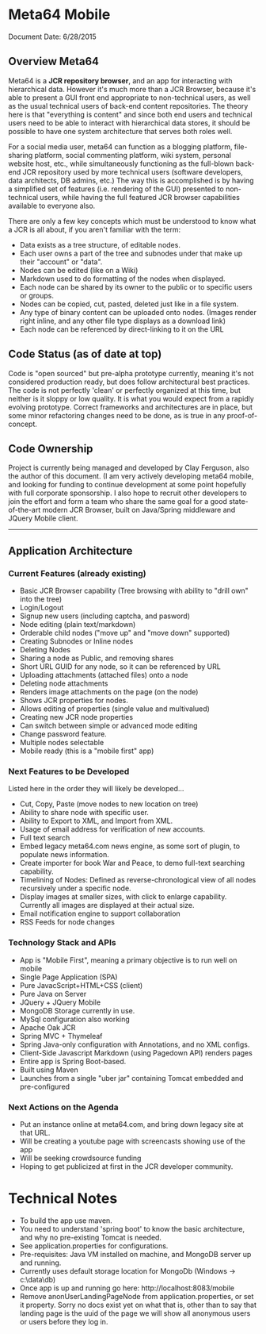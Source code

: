 # Meta64 Mobile
Document Date: 6/28/2015

## Overview Meta64

Meta64 is a **JCR repository browser**, and an app for interacting with hierarchical data. However it's much more than a JCR Browser, because it's able to present a GUI front end appropriate to non-technical users, as well as the usual technical users of back-end content repositories. The theory here is that "everything is content" and since both end users and technical users need to be able to interact with hierarchical data stores, it should be possible to have one system architecture that serves both roles well. 

For a social media user, meta64 can function as a blogging platform, file-sharing platform, social commenting platform, wiki system, personal website host, etc., while simultaneously functioning as the full-blown back-end JCR repository used by more technical users (software developers, data architects, DB admins, etc.) The way this is accomplished is by having a simplified set of features (i.e. rendering of the GUI) presented to non-technical users, while having the full featured JCR browser capabilities available to everyone also.

There are only a few key concepts which must be understood to know what a JCR is all about, if you aren't familiar with the term:

* Data exists as a tree structure, of editable nodes.
* Each user owns a part of the tree and subnodes under that make up their "account" or "data".
* Nodes can be edited (like on a Wiki)
* Markdown used to do formatting of the nodes when displayed.
* Each node can be shared by its owner to the public or to specific users or groups.
* Nodes can be copied, cut, pasted, deleted just like in a file system.
* Any type of binary content can be uploaded onto nodes. (Images render right inline, and any other file type displays as a download link)
* Each node can be referenced by direct-linking to it on the URL

## Code Status (as of date at top)
Code is "open sourced" but pre-alpha prototype currently, meaning it's not considered production ready, but does follow architectural best practices. The code is not perfectly 'clean' or perfectly organized at this time, but neither is it sloppy or low quality. It is what you would expect from a rapidly evolving prototype. Correct frameworks and architectures are in place, but some minor refactoring changes need to be done, as is true in any proof-of-concept.

## Code Ownership
Project is currently being managed and developed by Clay Ferguson, also the author of this document. (I am very actively developing meta64 mobile, and looking for funding to continue development at some point hopefully with full corporate sponsorship. I also hope to recruit other developers to join the effort and form a team who share the same goal for a good state-of-the-art modern JCR Browser, built on Java/Spring middleware and JQuery Mobile client.

----

## Application Architecture

### Current Features (already existing)

* Basic JCR Browser capability (Tree browsing with ability to "drill own" into the tree)
* Login/Logout
* Signup new users (including captcha, and pasword)
* Node editing (plain text/markdown)
* Orderable child nodes ("move up" and "move down" supported)
* Creating Subnodes or Inline nodes
* Deleting Nodes
* Sharing a node as Public, and removing shares
* Short URL GUID for any node, so it can be referenced by URL
* Uploading attachments (attached files) onto a node
* Deleting node attachments
* Renders image attachments on the page (on the node)
* Shows JCR properties for nodes.
* Allows editing of properties (single value and multivalued)
* Creating new JCR node properties
* Can switch between simple or advanced mode editing
* Change password feature.
* Multiple nodes selectable
* Mobile ready (this is a "mobile first" app)

### Next Features to be Developed
Listed here in the order they will likely be developed...

* Cut, Copy, Paste (move nodes to new location on tree)
* Ability to share node with specific user.
* Ability to Export to XML, and Import from XML.
* Usage of email address for verification of new accounts.
* Full text search
* Embed legacy meta64.com news engine, as some sort of plugin, to populate news information.
* Create importer for book War and Peace, to demo full-text searching capability.
* Timelining of Nodes: Defined as reverse-chronological view of all nodes recursively under a specific node.
* Display images at smaller sizes, with click to enlarge capability. Currently all images are displayed at their actual size.
* Email notification engine to support collaboration
* RSS Feeds for node changes

### Technology Stack and APIs
* App is "Mobile First", meaning a primary objective is to run well on mobile
* Single Page Application (SPA)
* Pure JavacScript+HTML+CSS (client)
* Pure Java on Server
* JQuery + JQuery Mobile
* MongoDB Storage currently in use.
* MySql configuration also working
* Apache Oak JCR
* Spring MVC + Thymeleaf
* Spring Java-only configuration with Annotations, and no XML configs.
* Client-Side Javascript Markdown (using Pagedown API) renders pages
* Entire app is Spring Boot-based. 
* Built using Maven
* Launches from a single "uber jar" containing Tomcat embedded and pre-configured

### Next Actions on the Agenda
* Put an instance online at meta64.com, and bring down legacy site at that URL.
* Will be creating a youtube page with screencasts showing use of the app
* Will be seeking crowdsource funding
* Hoping to get publicized at first in the JCR developer community.

# Technical Notes
* To build the app use maven.
* You need to understand 'spring boot' to know the basic architecture, and why no pre-existing Tomcat is needed.
* See application.properties for configurations.
* Pre-requisites: Java VM installed on machine, and MongoDB server up and running.
* Currently uses default storage location for MongoDb (Windows -> c:\data\db)
* Once app is up and running go here: 
     http://localhost:8083/mobile
* Remove anonUserLandingPageNode from application.properties, or set it property. Sorry no docs exist yet on what that is, other than to say that landing page is the uuid of the page we will show all anonymous users or users before they log in.     






